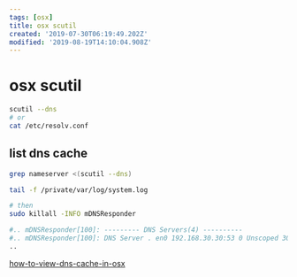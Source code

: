 ```yaml
---
tags: [osx]
title: osx scutil
created: '2019-07-30T06:19:49.202Z'
modified: '2019-08-19T14:10:04.908Z'
---
```


# osx scutil

```sh
scutil --dns
# or
cat /etc/resolv.conf
```


## list dns cache

```sh
grep nameserver <(scutil --dns)

tail -f /private/var/log/system.log

# then
sudo killall -INFO mDNSResponder

#.. mDNSResponder[100]: --------- DNS Servers(4) ----------
#.. mDNSResponder[100]: DNS Server . en0 192.168.30.30:53 0 Unscoped 30 320  v4 !v6 !cell DNSSECAware
..
```
[how-to-view-dns-cache-in-osx](https://stackoverflow.com/a/38882447/2087704)
